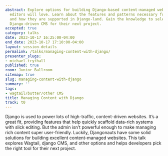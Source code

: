 ```yaml
---
abstract: Explore options for building Django-based content-managed websites that
  editors will love. Learn about the features and patterns necessary for content editing
  and how they are supported in Django-land. Gain the knowledge to select the best
  Django-driven CMS for their next project.
accepted: true
category: talks
date: 2023-10-17 16:25:00-04:00
end_date: 2023-10-17 17:10:00-04:00
layout: session-details
permalink: /talks/managing-content-with-django/
presenter_slugs:
- michael-trythall
published: true
room: Junior Ballroom
sitemap: true
slug: managing-content-with-django
summary: ''
tags:
- wagtail/butter/other CMS
title: Managing Content with Django
track: t0
---
```


Django is used to power lots of high-traffic, content-driven websites. It’s a great fit, providing features that help quickly scaffold data-rich systems with slick editing. But the admin isn’t powerful enough to make managing rich content super user-friendly. Luckily, Djangonauts have some solid solutions for building excellent content-managed websites. This talk explores Wagtail, django CMS, and other options and helps developers pick the right tool for their next project.